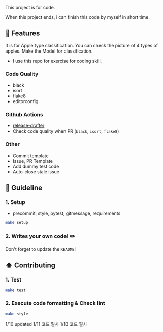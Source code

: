 This project is for code.

When this project ends, i can finish this code by myself in short time.
## 🚀 Features
It is for Apple type classification.
You can check the picture of 4 types of apples.
Make the Model for classification.

* I use this repo for exercise for coding skill.
### Code Quality

- black
- isort
- flake8
- editorconfig

### Github Actions

- [release-drafter](https://github.com/release-drafter/release-drafter)
- Check code quality when PR (`black`, `isort`, `flake8`)

### Other

- Commit template
- Issue, PR Template
- Add dummy test code
- Auto-close stale issue

## 📄 Guideline

### 1. Setup

- precommit, style, pytest, gitmessage, requirements

```bash
make setup
```

### 2. Writes your own code! ✏️

Don't forget to update the `README`!

## ⬆️ Contributing

### 1. Test

```bash
make test
```

### 2. Execute code formatting & Check lint

```bash
make style
```

1/10 updated
1/11 코드 필사
1/13 코드 필사
